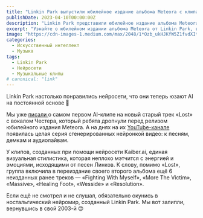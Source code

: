 ```yaml
---
title: "Linkin Park выпустили юбилейное издание альбома Meteora с клипами от нейросети"
publishDate: 2023-04-10T00:00:00Z
description: "Linkin Park представили юбилейное издание альбома Meteora, включающее клипы, созданные с помощью нейросети."
excerpt: "Узнайте о юбилейном издании альбома Meteora от Linkin Park, включающем нейросетевые клипы и ранее неизданные треки."
image: "https://cdn-images-1.medium.com/max/2048/1*Ozb_ukHJKfW5Z1fvdXItCg.png"
categories:
  - Искусственный интеллект
  - Музыка
tags:
  - Linkin Park
  - Нейросети
  - Музыкальные клипы
# canonical: "link"
---
```


Linkin Park настолько понравились нейросети, что они теперь юзают AI на постоянной основе 🤘

Мы уже [писали ](https://t.me/smmartapp/41)о самом первом AI-клипе на новый старый трек «Lost» c вокалом Честера, который ребята дропнули перед релизом юбилейного издания Meteora. А на днях на их [YouTube-канале](https://www.youtube.com/@LinkinPark/videos) появилась целая серия сгенерированных нейронкой видео: к песням, демкам и аудиолайвам.

У клипов, созданных при помощи нейросети Kaiber.ai, единая визуальная стилистика, которая неплохо мэтчится с энергией и эмоциями, исходящими от песен Линков. К слову, помимо «Lost», группа включила в переиздание своего второго альбома ещё 6 неизданных ранее треков — «Fighting With Myself», «More The Victim», «Massive», «Healing Foot», «Wesside» и «Resolution».

Если ещё не смотрел и не слушал, обязательно окунись в ностальгический нейромир, созданный Linkin Park. Мы вот залипли, вернувшись в свой 2003-й 😍

